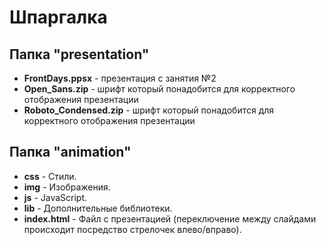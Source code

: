 # Шпаргалка
## Папка "presentation"
- **FrontDays.ppsx** - презентация с занятия №2
- **Open_Sans.zip** - шрифт который понадобится для корректного отображения презентации
- **Roboto_Condensed.zip** - шрифт который понадобится для корректного отображения презентации

## Папка "animation"
- **css** - Стили.
- **img** - Изображения.
- **js** - JavaScript.
- **lib** - Дополнительные библиотеки.
- **index.html** - Файл с презентацией (переключение между слайдами происходит посредство стрелочек влево/вправо).

